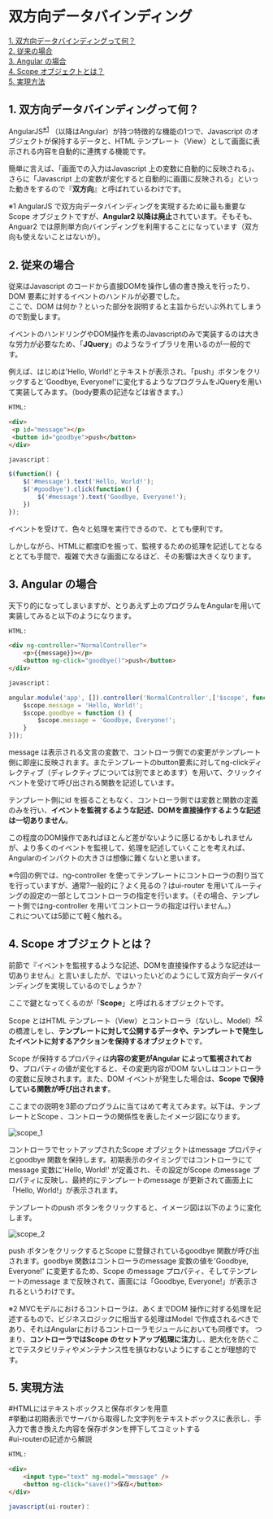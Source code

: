 # 双方向データバインディング

[1. 双方向データバインディングって何？](#user-content-1-双方向データバインディングって何)  
[2. 従来の場合](#user-content-2-従来の場合)  
[3. Angular の場合](#user-content-3-angular-の場合)  
[4. Scope オブジェクトとは？](#user-content-4-scope-オブジェクトとは)  
[5. 実現方法](#user-content-5-実現方法)


## 1. 双方向データバインディングって何？

AngularJS<sup>[※1](#ref1)</sup> （以降はAngular）が持つ特徴的な機能の1つで、Javascript のオブジェクトが保持するデータと、HTML テンプレート（View）として画面に表示される内容を自動的に連携する機能です。

簡単に言えば、「画面での入力はJavascript 上の変数に自動的に反映される」、さらに「Javascript 上の変数が変化すると自動的に画面に反映される」といった動きをするので『**双方向**』と呼ばれているわけです。

<a name="ref1"></a>※1 AngularJS で双方向データバインディングを実現するために最も重要なScope オブジェクトですが、**Angular2 以降は廃止**されています。そもそも、Anguar2 では原則単方向バインディングを利用することになっています（双方向も使えないことはないが）。

## 2. 従来の場合

従来はJavascript のコードから直接DOMを操作し値の書き換えを行ったり、DOM 要素に対するイベントのハンドルが必要でした。  
ここで、DOM は何か？といった部分を説明すると主旨からだいぶ外れてしまうので割愛します。

イベントのハンドリングやDOM操作を素のJavascriptのみで実装するのは大きな労力が必要なため、「**JQuery**」のようなライブラリを用いるのが一般的です。

例えば、はじめは'Hello, World!'とテキストが表示され、「push」ボタンをクリックすると'Goodbye, Everyone!'に変化するようなプログラムをJQueryを用いて実装してみます。（body要素の記述などは省きます。）

```HTML
HTML:

<div>
 <p id="message"></p>
 <button id="goodbye">push</button>
</div>
```

```javascript
javascript：

$(function() {
    $('#message').text('Hello, World!');
    $('#goodbye').click(function() {
        $('#message').text('Goodbye, Everyone!');
    })
});
```

イベントを受けて、色々と処理を実行できるので、とても便利です。

しかしながら、HTMLに都度IDを振って、監視するための処理を記述してとなるととても手間で、複雑で大きな画面になるほど、その影響は大きくなります。

## 3. Angular の場合

天下り的になってしまいますが、とりあえず上のプログラムをAngularを用いて実装してみると以下のようになります。

```HTML
HTML:

<div ng-controller="NormalController">
    <p>{{message}}></p>
    <button ng-click="goodbye()">push</button>
</div>
```

```javascript
javascript：

angular.module('app', []).controller('NormalController',['$scope', function($scope) { // ここら辺は定型句みたいなものです
    $scope.message = 'Hello, World!';
    $scope.goodbye = function () {
        $scope.message = 'Goodbye, Everyone!';
    }
}]);
```

message は表示される文言の変数で、コントローラ側での変更がテンプレート側に即座に反映されます。またテンプレートのbutton要素に対してng-clickディレクティブ（ディレクティブについては別でまとめます）を用いて、クリックイベントを受けて呼び出される関数を記述しています。

テンプレート側にid を振ることもなく、コントローラ側では変数と関数の定義のみを行い、**イベントを監視するような記述、DOMを直接操作するような記述は一切ありません**。

この程度のDOM操作であればほとんど差がないように感じるかもしれませんが、より多くのイベントを監視して、処理を記述していくことを考えれば、Angularのインパクトの大きさは想像に難くないと思います。

※今回の例では、ng-controller を使ってテンプレートにコントローラの割り当てを行っていますが、通常?一般的に？よく見るの？はui-router を用いてルーティングの設定の一部としてコントローラの指定を行います。（その場合、テンプレート側ではng-controller を用いてコントローラの指定は行いません。）  
これについては5節にて軽く触れる。

## 4. Scope オブジェクトとは？

前節で『イベントを監視するような記述、DOMを直接操作するような記述は一切ありません』と言いましたが、ではいったいどのようにして双方向データバインディングを実現しているのでしょうか？

ここで鍵となってくるのが「**Scope**」と呼ばれるオブジェクトです。

Scope とはHTML テンプレート（View）とコントローラ（ないし、Model）<sup>[※2](#ref2)</sup>の橋渡しをし、**テンプレートに対して公開するデータや、テンプレートで発生したイベントに対するアクションを保持するオブジェクト**です。

Scope が保持するプロパティは**内容の変更がAngular によって監視されており**、プロパティの値が変化すると、その変更内容がDOM ないしはコントローラの変数に反映されます。また、DOM イベントが発生した場合は、**Scope で保持している関数が呼び出されます**。

ここまでの説明を3節のプログラムに当てはめて考えてみます。以下は、テンプレートとScope 、コントローラの関係性を表したイメージ図になります。

![scope_1](https://user-images.githubusercontent.com/28583094/48980626-ec3c2180-f10e-11e8-9fb8-55cc1de6a00a.png)

コントローラでセットアップされたScope オブジェクトはmessage プロパティとgoodbye 関数を保持します。初期表示のタイミングではコントローラにてmessage 変数に'Hello, World!' が定義され、その設定がScope のmessage プロパティに反映し、最終的にテンプレートのmessage が更新されて画面上に「Hello, World!」が表示されます。

テンプレートのpush ボタンをクリックすると、イメージ図は以下のように変化します。

![scope_2](https://user-images.githubusercontent.com/28583094/48980797-0e36a380-f111-11e8-89d1-7611bb1e7218.png)

push ボタンをクリックするとScope に登録されているgoodbye 関数が呼び出されます。goodbye 関数はコントローラのmessage 変数の値を'Goodbye, Everyone!' に変更するため、Scope のmessage プロパティ、そしてテンプレートのmessage まで反映されて、画面には「Goodbye, Everyone!」が表示されるというわけです。

<a name="ref2"></a>※2 MVCモデルにおけるコントローラは、あくまでDOM 操作に対する処理を記述するもので、ビジネスロジックに相当する処理はModel で作成されるべきであり、それはAngularにおけるコントローラモジュールにおいても同様です。
つまり、**コントローラではScope のセットアップ処理に注力**し、肥大化を防ぐことでテスタビリティやメンテナンス性を損なわないようにすることが理想的です。
## 5. 実現方法

#HTMLにはテキストボックスと保存ボタンを用意  
#挙動は初期表示でサーバから取得した文字列をテキストボックスに表示し、手入力で書き換えた内容を保存ボタンを押下してコミットする  
#ui-routerの記述から解説

```HTML
HTML:

<div>
    <input type="text" ng-model="message" />
    <button ng-click="save()">保存</button>
</div>
```

```javascript
javascript(ui-router)：


```
